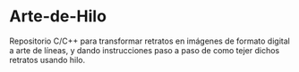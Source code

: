 # Arte-de-Hilo
Repositorio C/C++ para transformar retratos en imágenes de formato digital a arte de líneas, y dando instrucciones paso a paso de como tejer dichos retratos usando hilo.
